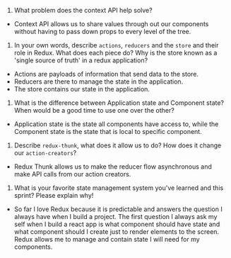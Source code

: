 1. What problem does the context API help solve?

- Context API allows us to share values through out our components without having to pass down props to every level of the tree.

1. In your own words, describe `actions`, `reducers` and the `store` and their role in Redux. What does each piece do? Why is the store known as a 'single source of truth' in a redux application?

- Actions are payloads of information that send data to the store.
- Reducers are there to manage the state in the application.
- The store contains our state in the application.

1. What is the difference between Application state and Component state? When would be a good time to use one over the other?

- Application state is the state all components have access to, while the Component state is the state that is local to specific  component.

1. Describe `redux-thunk`, what does it allow us to do? How does it change our `action-creators`?

-  Redux Thunk allows us to make the reducer flow asynchronous and make API calls from our action creators. 

1. What is your favorite state management system you've learned and this sprint? Please explain why!

- So far I love Redux because it is predictable and answers the question I always have when I build a project. The first question I always ask my self when I build a react app is what component should have state and what component should I create just to render elements to the screen. Redux allows me to manage and contain state I will need for my components.   
